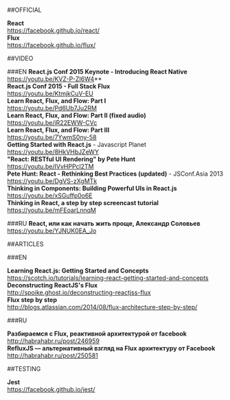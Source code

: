 ##OFFICIAL

**React**  
https://facebook.github.io/react/  
**Flux**  
https://facebook.github.io/flux/

##VIDEO

###EN
**React.js Conf 2015 Keynote - Introducing React Native**  
https://youtu.be/KVZ-P-ZI6W4**  
**React.js Conf 2015 - Full Stack Flux**  
https://youtu.be/KtmjkCuV-EU  
**Learn React, Flux, and Flow: Part I**  
https://youtu.be/Pd6Ub7Ju2RM  
**Learn React, Flux, and Flow: Part II (fixed audio)**  
https://youtu.be/iR22EWW-CVc  
**Learn React, Flux, and Flow: Part III**  
https://youtu.be/7YwmS0ny-58  
**Getting Started with React.js** - Javascript Planet  
https://youtu.be/8HkVHbJZeWY  
**"React: RESTful UI Rendering" by Pete Hunt**  
https://youtu.be/IVvHPPcl2TM  
**Pete Hunt: React - Rethinking Best Practices (updated)** - JSConf.Asia 2013  
https://youtu.be/DgVS-zXgMTk  
**Thinking in Components: Building Powerful UIs in React.js**  
https://youtu.be/xSGuffp0o6E  
**Thinking in React, a step by step screencast tutorial**  
https://youtu.be/mFEoarLnnqM  

###RU
**React, или как начать жить проще, Александр Соловьев**  
https://youtu.be/YJNUK0EA_Jo  


##ARTICLES

###EN

**Learning React.js: Getting Started and Concepts**  
https://scotch.io/tutorials/learning-react-getting-started-and-concepts  
**Deconstructing ReactJS's Flux**  
http://spoike.ghost.io/deconstructing-reactjss-flux  
**Flux step by step**  
http://blogs.atlassian.com/2014/08/flux-architecture-step-by-step/  

###RU

**Разбираемся с Flux, реактивной архитектурой от facebook**  
http://habrahabr.ru/post/246959  
**RefluxJS — альтернативный взгляд на Flux архитектуру от Facebook**  
http://habrahabr.ru/post/250581  


##TESTING

**Jest**  
https://facebook.github.io/jest/  